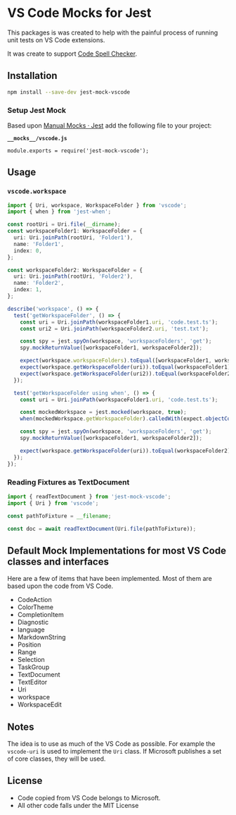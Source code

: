 # VS Code Mocks for Jest

This packages is was created to help with the painful process of running unit tests on VS Code extensions.

It was create to support [Code Spell Checker](https://marketplace.visualstudio.com/items?itemName=streetsidesoftware.code-spell-checker).

## Installation

```sh
npm install --save-dev jest-mock-vscode
```

### Setup Jest Mock

Based upon [Manual Mocks · Jest](https://jestjs.io/docs/manual-mocks) add the following file to your project:

**`__mocks__/vscode.js`**

```
module.exports = require('jest-mock-vscode');
```

## Usage

### `vscode.workspace`

```ts
import { Uri, workspace, WorkspaceFolder } from 'vscode';
import { when } from 'jest-when';

const rootUri = Uri.file(__dirname);
const workspaceFolder1: WorkspaceFolder = {
  uri: Uri.joinPath(rootUri, 'Folder1'),
  name: 'Folder1',
  index: 0,
};

const workspaceFolder2: WorkspaceFolder = {
  uri: Uri.joinPath(rootUri, 'Folder2'),
  name: 'Folder2',
  index: 1,
};

describe('workspace', () => {
  test('getWorkspaceFolder', () => {
    const uri = Uri.joinPath(workspaceFolder1.uri, 'code.test.ts');
    const uri2 = Uri.joinPath(workspaceFolder2.uri, 'test.txt');

    const spy = jest.spyOn(workspace, 'workspaceFolders', 'get');
    spy.mockReturnValue([workspaceFolder1, workspaceFolder2]);

    expect(workspace.workspaceFolders).toEqual([workspaceFolder1, workspaceFolder2]);
    expect(workspace.getWorkspaceFolder(uri)).toEqual(workspaceFolder1);
    expect(workspace.getWorkspaceFolder(uri2)).toEqual(workspaceFolder2);
  });

  test('getWorkspaceFolder using when', () => {
    const uri = Uri.joinPath(workspaceFolder1.uri, 'code.test.ts');

    const mockedWorkspace = jest.mocked(workspace, true);
    when(mockedWorkspace.getWorkspaceFolder).calledWith(expect.objectContaining(uri)).mockReturnValue(workspaceFolder2);

    const spy = jest.spyOn(workspace, 'workspaceFolders', 'get');
    spy.mockReturnValue([workspaceFolder1, workspaceFolder2]);

    expect(workspace.getWorkspaceFolder(uri)).toEqual(workspaceFolder2);
  });
});
```

### Reading Fixtures as TextDocument

```ts
import { readTextDocument } from 'jest-mock-vscode';
import { Uri } from 'vscode';

const pathToFixture = __filename;

const doc = await readTextDocument(Uri.file(pathToFixture));
```

## Default Mock Implementations for most VS Code classes and interfaces

Here are a few of items that have been implemented. Most of them are based upon the code from VS Code.

- CodeAction
- ColorTheme
- CompletionItem
- Diagnostic
- language
- MarkdownString
- Position
- Range
- Selection
- TaskGroup
- TextDocument
- TextEditor
- Uri
- workspace
- WorkspaceEdit

## Notes

The idea is to use as much of the VS Code as possible. For example the `vscode-uri` is used to implement the `Uri` class. If Microsoft publishes a set of core classes, they will be used.

## License

- Code copied from VS Code belongs to Microsoft.
- All other code falls under the MIT License
